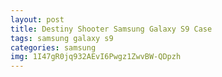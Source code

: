 ```yaml
---
layout: post
title: Destiny Shooter Samsung Galaxy S9 Case
tags: samsung galaxy s9
categories: samsung
img: 1I47gR0jq932AEvI6Pwgz1ZwvBW-QDpzh
---
```

